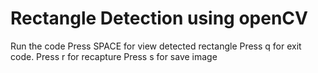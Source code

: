 # Rectangle Detection using openCV

Run the code
Press SPACE for view detected rectangle
Press q for exit code.
Press r for recapture
Press s for save image
